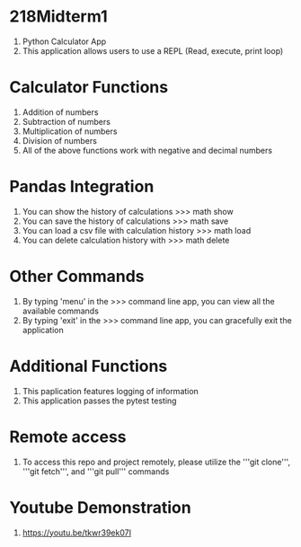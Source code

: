 # 218Midterm1
1. Python Calculator App
2. This application allows users to use a REPL (Read, execute, print loop)

# Calculator Functions
1. Addition of numbers
2. Subtraction of numbers
3. Multiplication of numbers
4. Division of numbers
5. All of the above functions work with negative and decimal numbers

# Pandas Integration
1. You can show the history of calculations >>> math show
2. You can save the history of calculations >>> math save
3. You can load a csv file with calculation history >>> math load
4. You can delete calculation history with >>> math delete

# Other Commands
1. By typing 'menu' in the >>> command line app, you can view all the available commands
2. By typing 'exit' in the >>> command line app, you can gracefully exit the application

# Additional Functions
1. This paplication features logging of information 
2. This application passes the pytest testing

# Remote access
1. To access this repo and project remotely, please utilize the '''git clone''', '''git fetch''', and '''git pull''' commands  

# Youtube Demonstration
1. https://youtu.be/tkwr39ek07I
